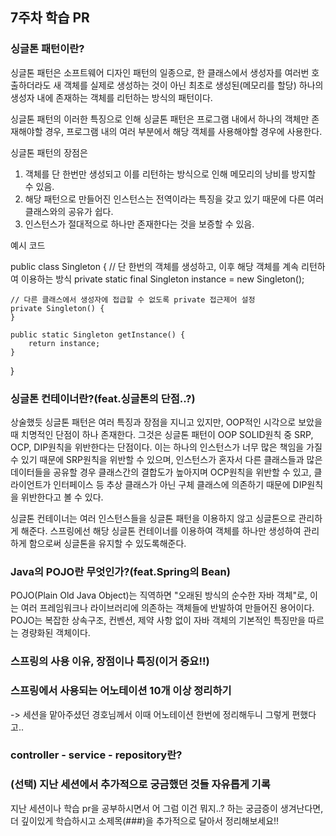 ## 7주차 학습 PR

### 싱글톤 패턴이란?
싱글톤 패턴은 소프트웨어 디자인 패턴의 일종으로, 
한 클래스에서 생성자를 여러번 호출하더라도 새 객체를 실제로 생성하는 것이 아닌 
최초로 생성된(메모리를 할당) 하나의 생성자 내에 존재하는 객체를 리턴하는 방식의 패턴이다.

싱글톤 패턴의 이러한 특징으로 인해 싱글톤 패턴은
프로그램 내에서 하나의 객체만 존재해야할 경우,
프로그램 내의 여러 부분에서 해당 객체를 사용해야할 경우에 사용한다.

싱글톤 패턴의 장점은
1. 객체를 단 한번만 생성되고 이를 리턴하는 방식으로 인해 메모리의 낭비를 방지할 수 있음.
2. 해당 패턴으로 만들어진 인스턴스는 전역이라는 특징을 갖고 있기 때문에 다른 여러 클래스와의 공유가 쉽다.
3. 인스턴스가 절대적으로 하나만 존재한다는 것을 보증할 수 있음.

예시 코드

public class Singleton {
    // 단 한번의 객체를 생성하고, 이후 해당 객체를 계속 리턴하여 이용하는 방식
    private static final Singleton instance = new Singleton();

    // 다른 클래스에서 생성자에 접급할 수 없도록 private 접근제어 설정
    private Singleton() {
    }

    public static Singleton getInstance() {
        return instance;
    }
}


### 싱글톤 컨테이너란?(feat.싱글톤의 단점..?)
상술했듯 싱글톤 패턴은 여러 특징과 장점을 지니고 있지만,
OOP적인 시각으로 보았을 때 치명적인 단점이 하나 존재한다. 
그것은 싱글톤 패턴이 OOP SOLID원칙 중 SRP, OCP, DIP원칙을 위반한다는 단점이다.
이는 하나의 인스턴스가 너무 많은 책임을 가질 수 있기 때문에 SRP원칙을 위반할 수 있으며,
인스턴스가 혼자서 다른 클래스들과 많은 데이터들을 공유할 경우 클래스간의 결합도가 높아지며 OCP원칙을 위반할 수 있고,
클라이언트가 인터페이스 등 추상 클래스가 아닌 구체 클래스에 의존하기 때문에 DIP원칙을 위반한다고 볼 수 있다.

싱글톤 컨테이너는 여러 인스턴스들을 싱글톤 패턴을 이용하지 않고 싱글톤으로 관리하게 해준다. 
스프링에선 해당 싱글톤 컨테이너를 이용하여 객체를 하나만 생성하여 관리하게 함으로써 싱글톤을 유지할 수 있도록해준다.

### Java의 POJO란 무엇인가?(feat.Spring의 Bean)
POJO(Plain Old Java Object)는 직역하면 "오래된 방식의 순수한 자바 객체"로, 
이는 여러 프레임워크나 라이브러리에 의존하는 객체들에 반발하여 만들어진 용어이다.
POJO는 복잡한 상속구조, 컨벤션, 제약 사항 없이 자바 객체의 기본적인 특징만을 따르는 경량화된 객체이다.

### 스프링의 사용 이유, 장점이나 특징(이거 중요!!)


### 스프링에서 사용되는 어노테이션 10개 이상 정리하기
-> 세션을 맡아주셨던 경호님께서 이때 어노테이션 한번에 정리해두니 그렇게 편했다고..


### controller - service - repository란?


### (선택) 지난 세션에서 추가적으로 궁금했던 것들 자유롭게 기록
지난 세션이나 학습 pr을 공부하시면서 어 그럼 이건 뭐지..? 하는 궁금증이 생겨난다면,
더 깊이있게 학습하시고 소제목(###)을 추가적으로 달아서 정리해보세요!!
